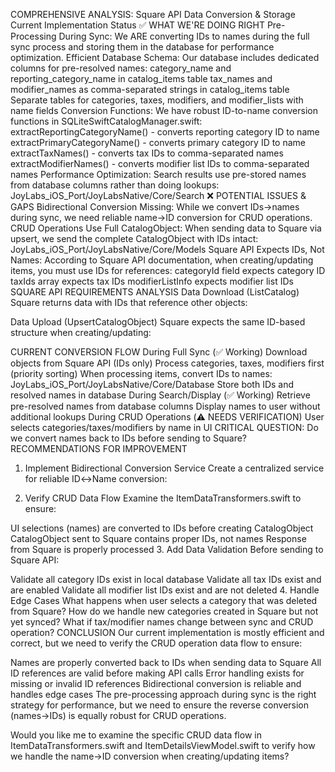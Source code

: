 COMPREHENSIVE ANALYSIS: Square API Data Conversion & Storage
Current Implementation Status
✅ WHAT WE'RE DOING RIGHT
Pre-Processing During Sync: We ARE converting IDs to names during the full sync process and storing them in the database for performance optimization.
Efficient Database Schema: Our database includes dedicated columns for pre-resolved names:
category_name and reporting_category_name in catalog_items table
tax_names and modifier_names as comma-separated strings in catalog_items table
Separate tables for categories, taxes, modifiers, and modifier_lists with name fields
Conversion Functions: We have robust ID-to-name conversion functions in SQLiteSwiftCatalogManager.swift:
extractReportingCategoryName() - converts reporting category ID to name
extractPrimaryCategoryName() - converts primary category ID to name
extractTaxNames() - converts tax IDs to comma-separated names
extractModifierNames() - converts modifier list IDs to comma-separated names
Performance Optimization: Search results use pre-stored names from database columns rather than doing lookups:
JoyLabs_iOS_Port/JoyLabsNative/Core/Search
❌ POTENTIAL ISSUES & GAPS
Bidirectional Conversion Missing: While we convert IDs→names during sync, we need reliable name→ID conversion for CRUD operations.
CRUD Operations Use Full CatalogObject: When sending data to Square via upsert, we send the complete CatalogObject with IDs intact:
JoyLabs_iOS_Port/JoyLabsNative/Core/Models
Square API Expects IDs, Not Names: According to Square API documentation, when creating/updating items, you must use IDs for references:
categoryId field expects category ID
taxIds array expects tax IDs
modifierListInfo expects modifier list IDs
SQUARE API REQUIREMENTS ANALYSIS
Data Download (ListCatalog)
Square returns data with IDs that reference other objects:

Data Upload (UpsertCatalogObject)
Square expects the same ID-based structure when creating/updating:

CURRENT CONVERSION FLOW
During Full Sync (✅ Working)
Download objects from Square API (IDs only)
Process categories, taxes, modifiers first (priority sorting)
When processing items, convert IDs to names:
JoyLabs_iOS_Port/JoyLabsNative/Core/Database
Store both IDs and resolved names in database
During Search/Display (✅ Working)
Retrieve pre-resolved names from database columns
Display names to user without additional lookups
During CRUD Operations (⚠️ NEEDS VERIFICATION)
User selects categories/taxes/modifiers by name in UI
CRITICAL QUESTION: Do we convert names back to IDs before sending to Square?
RECOMMENDATIONS FOR IMPROVEMENT
1. Implement Bidirectional Conversion Service
Create a centralized service for reliable ID↔Name conversion:

2. Verify CRUD Data Flow
Examine the ItemDataTransformers.swift to ensure:

UI selections (names) are converted to IDs before creating CatalogObject
CatalogObject sent to Square contains proper IDs, not names
Response from Square is properly processed
3. Add Data Validation
Before sending to Square API:

Validate all category IDs exist in local database
Validate all tax IDs exist and are enabled
Validate all modifier list IDs exist and are not deleted
4. Handle Edge Cases
What happens when user selects a category that was deleted from Square?
How do we handle new categories created in Square but not yet synced?
What if tax/modifier names change between sync and CRUD operation?
CONCLUSION
Our current implementation is mostly efficient and correct, but we need to verify the CRUD operation data flow to ensure:

Names are properly converted back to IDs when sending data to Square
All ID references are valid before making API calls
Error handling exists for missing or invalid ID references
Bidirectional conversion is reliable and handles edge cases
The pre-processing approach during sync is the right strategy for performance, but we need to ensure the reverse conversion (names→IDs) is equally robust for CRUD operations.

Would you like me to examine the specific CRUD data flow in ItemDataTransformers.swift and ItemDetailsViewModel.swift to verify how we handle the name→ID conversion when creating/updating items?

